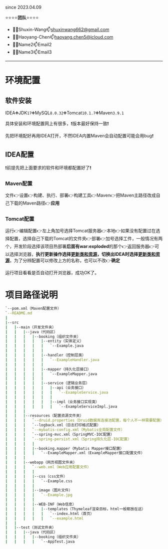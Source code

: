 since 2023.04.09

⭐⭐⭐⭐**团队**⭐⭐⭐⭐

- 👨‍💻Shuxin-Wang📫shuxinwang662@gmail.com
- 👨‍💻Haoyang-Chen📫haoyang.chen5@icloud.com
- 👨‍💻Name2📫Email2
- 👨‍💻Name3📫Email3

---

# 环境配置

## 软件安装

IDEA➕JDK`17`➕MySQL`8.0.32`➕Tomcat`10.1.7`➕Maven`3.9.1`

具体安装和环境配置网上有很多，❗版本最好保持一致❗

先把环境配好再用IDEA打开，不然IDEA内置Maven会自动配置可能会用bug❗

## IDEA配置

❗前提先把上面要求的软件和环境都配置好了❗

### Maven配置

文件👉设置👉构建、执行、部署👉构建工具👉Maven👉把Maven主路径改成自己下载的Maven路径👉**应用**

### Tomcat配置

运行👉编辑配置👉左上角加号选择Tomcat服务器👉本地👉如果没有配置过在选择配置，选择自己下载的Tomcat的文件夹👉部署👉加号选择工件，一般情况有两个，开发阶段选择该项目热部署**后面有war:exploded**的那个👉返回服务器👉可以选择浏览器，**执行更新操作选择<u>更新类和资源</u>，切换出IDEA时选择<u>更新类和资源</u>**，为了分辨配置可以修改上方的名称，也可以不改👉**确定**

运行项目看看是否自动打开浏览器，成功OK了。



# 项目路径说明

```bash
`--pom.xml（Maven配置文件）
`--README.md
|
|--src
|	|--main（开发文件夹）
|	|	|--java（代码区）
|	|	|	|--booking（组织文件夹）
|	|	|	|	|--entity（实体定义）
|	|	|	|	|	`--Example.java
|	|	|	|	|
|	|	|	|	|--handler（控制层类）
|	|	|	|	|	`--ExampleHandler.java
|	|	|	|	|
|	|	|	|	|--mapper（持久化层接口）
|	|	|	|	|	`--ExampleMapper.java
|	|	|	|	|
|	|	|	|	|--service（逻辑业务层）
|	|	|	|	|	|--api（业务接口）
|	|	|	|	|	|	`--ExampleService.java
|	|	|	|	|	|
|	|	|	|	|	|--impl（业务接口实现类）
|	|	|	|	|	|	`--ExampleServiceImpl.java
|	|	|
|	|	|--resources（配置资源文件夹）
|	|	|	`--druid.properties（Druid数据库连接池配置，每个人不一样需要配置）
|	|	|	`--logback.xml（日志打印格式配置）
|	|	|	`--mybatis-config.xml（Mybatis全局配置文件）
|	|	|	`--spring-mvc.xml（SpringMVC-IOC配置）
|	|	|	`--spring-persist.xml（Spring持久化层-IOC配置）
|	|	|	|
|	|	|	|--booking.mapper（Mybatis Mapper接口配置）
|	|	|	|	`--ExampleMapper.xml（ExampleMapper接口配置文件）
|	|	|	
|	|	|--webapp（网页视图文件夹）
|	|	|	`--web.xml（Web应用配置文件）
|	|	|	|
|	|	|	|--css（css文件）
|	|	|	|	`--Example.css
|	|	|	|
|	|	|	|--image（图片文件）
|	|	|	|	`--Example.jpg
|	|	|	|
|	|	|	|--WEB-INF（Web信息）
|	|	|	|	|--templates（Thymeleaf渲染目标，html一般都放在这）
|	|	|	|	|	`--index.html（首页）
|	|	|	|	|	`--example.html
|	|
|	|--test（测试文件夹）
|	|	|--java（代码区）
|	|	|	|--booking（组织文件夹）
|	|	|	|	`--AppTest.java
```

